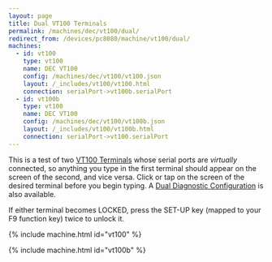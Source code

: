 ```yaml
---
layout: page
title: Dual VT100 Terminals
permalink: /machines/dec/vt100/dual/
redirect_from: /devices/pc8080/machine/vt100/dual/
machines:
  - id: vt100
    type: vt100
    name: DEC VT100
    config: /machines/dec/vt100/vt100.json
    layout: /_includes/vt100/vt100.html
    connection: serialPort->vt100b.serialPort
  - id: vt100b
    type: vt100
    name: DEC VT100
    config: /machines/dec/vt100/vt100b.json
    layout: /_includes/vt100/vt100b.html
    connection: serialPort->vt100.serialPort
---
```


This is a test of two [VT100 Terminals](../) whose serial ports are *virtually* connected, so anything you type in the first
terminal should appear on the screen of the second, and vice versa.  Click or tap on the screen of the desired terminal before
you begin typing.  A [Dual Diagnostic Configuration](debugger/) is also available.

If either terminal becomes LOCKED, press the SET-UP key (mapped to your F9 function key) twice to unlock it. 

{% include machine.html id="vt100" %}

{% include machine.html id="vt100b" %}
